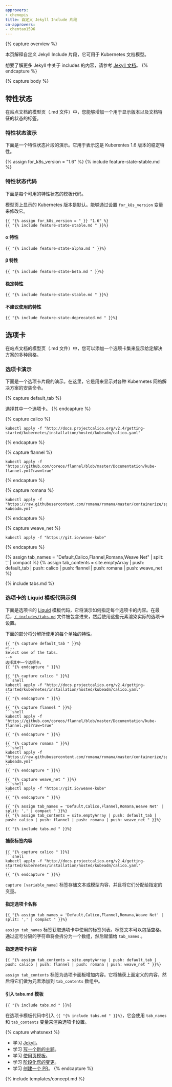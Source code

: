 ```yaml
---
approvers:
- chenopis
title: 自定义 Jekyll Include 片段
cn-approvers:
- chentao1596
---
```

<!--
title: Custom Jekyll Include Snippets
-->

{% capture overview %}
<!--
This page explains the custom Jekyll include snippets that can be used in
Kubernetes documentation markdown.
-->
本页解释自定义 Jekyll Include 片段，它可用于 Kubernetes 文档模型。

<!--
Read more about includes in the [Jekyll documentation](https://jekyllrb.com/docs/includes/).
-->
想要了解更多 Jekyll 中关于 includes 的内容，请参考 [Jekyll 文档](https://jekyllrb.com/docs/includes/)。
{% endcapture %}

{% capture body %}
<!--
## Feature state
-->
## 特性状态

<!--
In a markdown page (.md file) on this site, you can add a tag to display
version and state of the documented feature.
-->
在站点文档的模型页（.md 文件）中，您能够增加一个用于显示版本以及文档特征的状态的标签。

<!--
### Feature state demo
-->
### 特性状态演示

<!--
Below is a demo of the feature state snippet. Here it is used to display the feature as stable in Kuberentes version 1.6.
-->
下面是一个特性状态片段的演示。它用于表示这是 Kuberentes 1.6 版本的稳定特性。

{% assign for_k8s_version = "1.6" %}
{% include feature-state-stable.md %}

<!--
### Feature state code
-->
### 特性状态代码

<!--
Below is the template code for each available feature state.
-->
下面是每个可用的特性状态的模板代码。

<!--
The displayed Kubernetes version defaults to that of the page. This can be
changed by setting the <code>for_k8s_version</code> variable.
-->
模型页上显示的 Kubernetes 版本是默认。能够通过设置 <code>for_k8s_version</code> 变量来修改它。

````liquid
{{ "{% assign for_k8s_version = " }} "1.6" %}
{{ "{% include feature-state-stable.md " }}%}
````

<!--
#### Alpha feature
-->
#### α 特性

````liquid
{{ "{% include feature-state-alpha.md " }}%}
````

<!--
#### Beta feature
-->
#### β 特性

````liquid
{{ "{% include feature-state-beta.md " }}%}
````

<!--
#### Stable feature
-->
#### 稳定特性

````liquid
{{ "{% include feature-state-stable.md " }}%}
````

<!--
#### Deprecated feature
-->
#### 不建议使用的特性

````liquid
{{ "{% include feature-state-deprecated.md " }}%}
````

<!--
## Tabs
-->
## 选项卡

<!--
In a markdown page (.md file) on this site, you can add a tab set to display multiple flavors of a given solution. 
-->
在站点文档的模型页（.md 文件）中，您可以添加一个选项卡集来显示给定解决方案的多种风格。

<!--
### Tabs demo
-->
### 选项卡演示

<!--
Below is a demo of the tabs snippet. Here it is used to display each of the installation commands for the various Kubernetes network solutions.
-->
下面是一个选项卡片段的演示。在这里，它是用来显示对各种 Kubernetes 网络解决方案的安装命令。

{% capture default_tab %}
<!--
Select one of the tabs.
-->
选择其中一个选项卡。
{% endcapture %}

{% capture calico %}
```shell
kubectl apply -f "http://docs.projectcalico.org/v2.4/getting-started/kubernetes/installation/hosted/kubeadm/calico.yaml"
```
{% endcapture %}

{% capture flannel %}
```shell
kubectl apply -f "https://github.com/coreos/flannel/blob/master/Documentation/kube-flannel.yml?raw=true"
```
{% endcapture %}

{% capture romana %}
```shell
kubectl apply -f "https://raw.githubusercontent.com/romana/romana/master/containerize/specs/romana-kubeadm.yml"
```
{% endcapture %}

{% capture weave_net %}
```shell
kubectl apply -f "https://git.io/weave-kube"
```
{% endcapture %}

{% assign tab_names = "Default,Calico,Flannel,Romana,Weave Net" | split: ',' | compact %}
{% assign tab_contents = site.emptyArray | push: default_tab | push: calico | push: flannel | push: romana | push: weave_net %}

{% include tabs.md %}

<!--
### Example Liquid template code for tabs
-->
### 选项卡的 Liquid 模板代码示例

<!--
Below is the [Liquid](https://shopify.github.io/liquid/) template code for the tabs demo above to illustrate how to specify the contents of each tab. The [`/_includes/tabs.md`](https://git.k8s.io/kubernetes.github.io/_includes/tabs.md) file included at the end then uses those elements to render the actual tab set.
-->
下面是选项卡的 [Liquid](https://shopify.github.io/liquid/) 模板代码，它将演示如何指定每个选项卡的内容。在最后，[`/_includes/tabs.md`](https://git.k8s.io/kubernetes.github.io/_includes/tabs.md) 文件被包含进来，然后使用这些元素渲染实际的选项卡设置。

<!--
The following sections break down each of the individual features used.
-->
下面的部分将分解所使用的每个单独的特性。

````liquid
{{ "{% capture default_tab " }}%}
<!--
Select one of the tabs.
-->
选择其中一个选项卡。
{{ "{% endcapture " }}%}

{{ "{% capture calico " }}%}
```shell
kubectl apply -f "http://docs.projectcalico.org/v2.4/getting-started/kubernetes/installation/hosted/kubeadm/calico.yaml"
```
{{ "{% endcapture " }}%}

{{ "{% capture flannel " }}%}
```shell
kubectl apply -f "https://github.com/coreos/flannel/blob/master/Documentation/kube-flannel.yml?raw=true"
```
{{ "{% endcapture " }}%}

{{ "{% capture romana " }}%}
```shell
kubectl apply -f "https://raw.githubusercontent.com/romana/romana/master/containerize/specs/romana-kubeadm.yml"
```
{{ "{% endcapture " }}%}

{{ "{% capture weave_net " }}%}
```shell
kubectl apply -f "https://git.io/weave-kube"
```
{{ "{% endcapture " }}%}

{{ "{% assign tab_names = 'Default,Calico,Flannel,Romana,Weave Net' | split: ',' | compact " }}%}
{{ "{% assign tab_contents = site.emptyArray | push: default_tab | push: calico | push: flannel | push: romana | push: weave_net " }}%}

{{ "{% include tabs.md " }}%}
````

<!--
#### Capturing tab content
-->
#### 捕获标签内容

````liquid
{{ "{% capture calico " }}%}
```shell
kubectl apply -f "http://docs.projectcalico.org/v2.4/getting-started/kubernetes/installation/hosted/kubeadm/calico.yaml"
```
{{ "{% endcapture " }}%}
````

<!--
The `capture [variable_name]` tags store text or markdown content and assign them to the specified variable.
-->
`capture [variable_name]` 标签存储文本或模型内容，并且将它们分配给指定的变量。

<!--
#### Assigning tab names
-->
#### 指定选项卡名称

````liquid
{{ "{% assign tab_names = 'Default,Calico,Flannel,Romana,Weave Net' | split: ',' | compact " }}%}
````

<!--
The `assign tab_names` tag takes a list of labels to use for the tabs. Label text can include spaces. The given comma delimited string is split into an array and assigned to the `tab_names` variable. 
-->
`assign tab_names` 标签获取选项卡中使用的标签列表。标签文本可以包括空格。通过逗号分隔的字符串将会拆分为一个数组，然后赋值给 `tab_names` 。

<!--
#### Assigning tab contents
-->
#### 指定选项卡内容

````liquid
{{ "{% assign tab_contents = site.emptyArray | push: default_tab | push: calico | push: flannel | push: romana | push: weave_net " }}%}
````

<!--
The `assign tab_contents` tag adds the contents of each tab pane, captured above, as elements to the `tab_contents` array.
-->
`assign tab_contents` 标签为选项卡面板增加内容。它将捕获上面定义的内容，然后将它们做为元素添加到 `tab_contents` 数组中。

<!--
#### Including the tabs.md template
-->
#### 引入 tabs.md 模板

````liquid
{{ "{% include tabs.md " }}%}
````

<!--
`{{ "{% include tabs.md " }}%}` pulls in the tabs template code, which uses the `tab_names` and `tab_contents` variables to render the tab set.
{% endcapture %}
-->
在选项卡模板代码中引入 `{{ "{% include tabs.md " }}%}`，它会使用 `tab_names` 和 `tab_contents` 变量来渲染选项卡设置。

{% capture whatsnext %}
<!--
* Learn about [Jekyll](https://jekyllrb.com/docs).
* Learn about [writing a new topic](/docs/home/contribute/write-new-topic/).
* Learn about [using page templates](/docs/home/contribute/page-templates/).
* Learn about [staging your changes](/docs/home/contribute/stage-documentation-changes/)
* Learn about [creating a pull request](/docs/home/contribute/create-pull-request/).
-->
* 学习 [Jekyll](https://jekyllrb.com/docs)。
* 学习 [写一个新的主题](/docs/home/contribute/write-new-topic/)。
* 学习 [使用页模板](/docs/home/contribute/page-templates/)。
* 学习 [阶段化您的变更](/docs/home/contribute/stage-documentation-changes/)。
* 学习 [创建一个 PR](/docs/home/contribute/create-pull-request/)。
{% endcapture %}

{% include templates/concept.md %}
